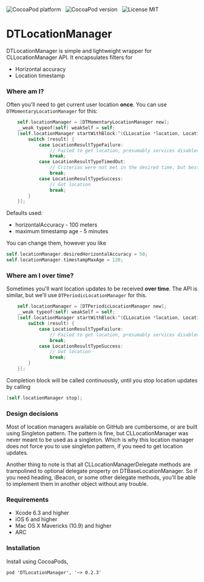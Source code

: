 ![CocoaPod platform](https://cocoapod-badges.herokuapp.com/p/DTLocationManager/badge.png) &nbsp; 
![CocoaPod version](https://cocoapod-badges.herokuapp.com/v/DTLocationManager/badge.png) &nbsp; 
![License MIT](https://go-shields.herokuapp.com/license-MIT-blue.png)

DTLocationManager
=================

DTLocationManager is simple and lightweight wrapper for CLLocationManager API. It encapsulates filters for 

* Horizontal accuracy
* Location timestamp

### Where am I?

Often you'll need to get current user location **once**. You can use `DTMomentaryLocationManager` for this:

```objective-c
    self.locationManager = [DTMomentaryLocationManager new];
    __weak typeof(self) weakSelf = self;
    [self.locationManager startWithBlock:^(CLLocation *location, LocationResultType result) {
        switch (result) {
            case LocationResultTypeFailure:
                // Failed to get location, presumably services disabled, or hardware does not have GPS
                break;
            case LocationResultTypeTimedOut:
                // Criterias were not met in the desired time, but best location we got is in location variable
                break;
            case LocationResultTypeSuccess:
                // Got location
                break;
        }
    }];
```

Defaults used:

* horizontalAccuracy - 100 meters
* maximum timestamp age - 5 minutes

You can change them, however you like

```objective-c
self.locationManager.desiredHorizontalAccuracy = 50;
self.locationManager.timestampMaxAge = 120;
```

### Where am I over time?

Sometimes you'll want location updates to be received **over time**. The API is similar, but we'll use `DTPeriodicLocationManager` for this.

```objective-c
    self.locationManager = [DTPeriodicLocationManager new];
    __weak typeof(self) weakSelf = self;
    [self.locationManager startWithBlock:^(CLLocation *location, LocationResultType result) {
        switch (result) {
            case LocationResultTypeFailure:
                // Failed to get location, presumably services disabled, or hardware does not have GPS
                break;
            case LocationResultTypeSuccess:
                // Got location
                break;
        }
    }];
```

Completion block will be called continuously, until you stop location updates by calling
```objective-c
[self.locationManager stop];
```

### Design decisions

Most of location managers available on GitHub are cumbersome, or are built using Singleton pattern. The pattern is fine, but CLLocationManager was never meant to be used as a singleton. Which is why this location manager does not force you to use singleton pattern, if you need to get location updates.

Another thing to note is that all CLLocationManagerDelegate methods are trampolined to optional delegate property on DTBaseLocationManager. So if you need heading, iBeacon, or some other delegate methods, you'll be able to implement them in another object without any trouble.

### Requirements

* Xcode 6.3 and higher
* iOS 6 and higher
* Mac OS X Mavericks (10.9) and higher
* ARC

### Installation

Install using CocoaPods,

    pod 'DTLocationManager', '~> 0.2.3'
